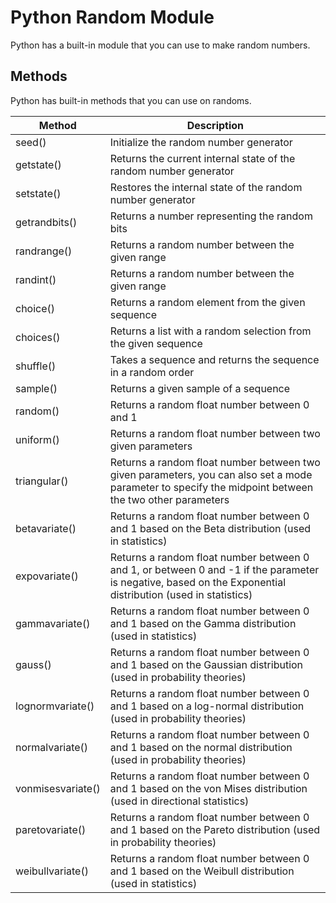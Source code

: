 # Python Random Module

Python has a built-in module that you can use to make random numbers.

## Methods

Python has built-in methods that you can use on randoms.

| Method            | Description                                                                                                                                                 |
| ----------------- | ----------------------------------------------------------------------------------------------------------------------------------------------------------- |
| seed()            | Initialize the random number generator                                                                                                                      |
| getstate()        | Returns the current internal state of the random number generator                                                                                           |
| setstate()        | Restores the internal state of the random number generator                                                                                                  |
| getrandbits()     | Returns a number representing the random bits                                                                                                               |
| randrange()       | Returns a random number between the given range                                                                                                             |
| randint()         | Returns a random number between the given range                                                                                                             |
| choice()          | Returns a random element from the given sequence                                                                                                            |
| choices()         | Returns a list with a random selection from the given sequence                                                                                              |
| shuffle()         | Takes a sequence and returns the sequence in a random order                                                                                                 |
| sample()          | Returns a given sample of a sequence                                                                                                                        |
| random()          | Returns a random float number between 0 and 1                                                                                                               |
| uniform()         | Returns a random float number between two given parameters                                                                                                  |
| triangular()      | Returns a random float number between two given parameters, you can also set a mode parameter to specify the midpoint between the two other parameters      |
| betavariate()     | Returns a random float number between 0 and 1 based on the Beta distribution (used in statistics)                                                           |
| expovariate()     | Returns a random float number between 0 and 1, or between 0 and -1 if the parameter is negative, based on the Exponential distribution (used in statistics) |
| gammavariate()    | Returns a random float number between 0 and 1 based on the Gamma distribution (used in statistics)                                                          |
| gauss()           | Returns a random float number between 0 and 1 based on the Gaussian distribution (used in probability theories)                                             |
| lognormvariate()  | Returns a random float number between 0 and 1 based on a log-normal distribution (used in probability theories)                                             |
| normalvariate()   | Returns a random float number between 0 and 1 based on the normal distribution (used in probability theories)                                               |
| vonmisesvariate() | Returns a random float number between 0 and 1 based on the von Mises distribution (used in directional statistics)                                          |
| paretovariate()   | Returns a random float number between 0 and 1 based on the Pareto distribution (used in probability theories)                                               |
| weibullvariate()  | Returns a random float number between 0 and 1 based on the Weibull distribution (used in statistics)                                                        |
